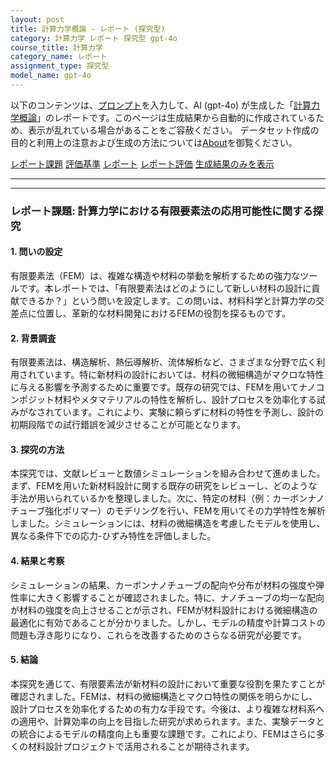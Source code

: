 ```yaml
---
layout: post
title: 計算力学概論 - レポート (探究型)
category: 計算力学 レポート 探究型 gpt-4o
course_title: 計算力学
category_name: レポート
assignment_type: 探究型
model_name: gpt-4o
---
```


以下のコンテンツは、[プロンプト](http://127.0.0.1:8000/generated/計算力学/gpt-4o/prompt_レポート-探究型.md)を入力して、AI (gpt-4o) が生成した「[計算力学概論](/contents/計算力学/)」のレポートです。このページは生成結果から自動的に作成されているため、表示が乱れている場合があることをご容赦ください。
データセット作成の目的と利用上の注意および生成の方法については[About](/About)を御覧ください。

[レポート課題](../レポート課題-探究型)
[評価基準](../評価基準-探究型)
[レポート](../レポート-探究型)
[レポート評価](../レポート評価-探究型)
[生成結果のみを表示](http://127.0.0.1:8000/generated/計算力学/gpt-4o/レポート-探究型.md)
  

***
***
  
### レポート課題: 計算力学における有限要素法の応用可能性に関する探究

#### 1. 問いの設定
有限要素法（FEM）は、複雑な構造や材料の挙動を解析するための強力なツールです。本レポートでは、「有限要素法はどのようにして新しい材料の設計に貢献できるか？」という問いを設定します。この問いは、材料科学と計算力学の交差点に位置し、革新的な材料開発におけるFEMの役割を探るものです。

#### 2. 背景調査
有限要素法は、構造解析、熱伝導解析、流体解析など、さまざまな分野で広く利用されています。特に新材料の設計においては、材料の微細構造がマクロな特性に与える影響を予測するために重要です。既存の研究では、FEMを用いてナノコンポジット材料やメタマテリアルの特性を解析し、設計プロセスを効率化する試みがなされています。これにより、実験に頼らずに材料の特性を予測し、設計の初期段階での試行錯誤を減少させることが可能となります。

#### 3. 探究の方法
本探究では、文献レビューと数値シミュレーションを組み合わせて進めました。まず、FEMを用いた新材料設計に関する既存の研究をレビューし、どのような手法が用いられているかを整理しました。次に、特定の材料（例：カーボンナノチューブ強化ポリマー）のモデリングを行い、FEMを用いてその力学特性を解析しました。シミュレーションには、材料の微細構造を考慮したモデルを使用し、異なる条件下での応力-ひずみ特性を評価しました。

#### 4. 結果と考察
シミュレーションの結果、カーボンナノチューブの配向や分布が材料の強度や弾性率に大きく影響することが確認されました。特に、ナノチューブの均一な配向が材料の強度を向上させることが示され、FEMが材料設計における微細構造の最適化に有効であることが分かりました。しかし、モデルの精度や計算コストの問題も浮き彫りになり、これらを改善するためのさらなる研究が必要です。

#### 5. 結論
本探究を通じて、有限要素法が新材料の設計において重要な役割を果たすことが確認されました。FEMは、材料の微細構造とマクロ特性の関係を明らかにし、設計プロセスを効率化するための有力な手段です。今後は、より複雑な材料系への適用や、計算効率の向上を目指した研究が求められます。また、実験データとの統合によるモデルの精度向上も重要な課題です。これにより、FEMはさらに多くの材料設計プロジェクトで活用されることが期待されます。
